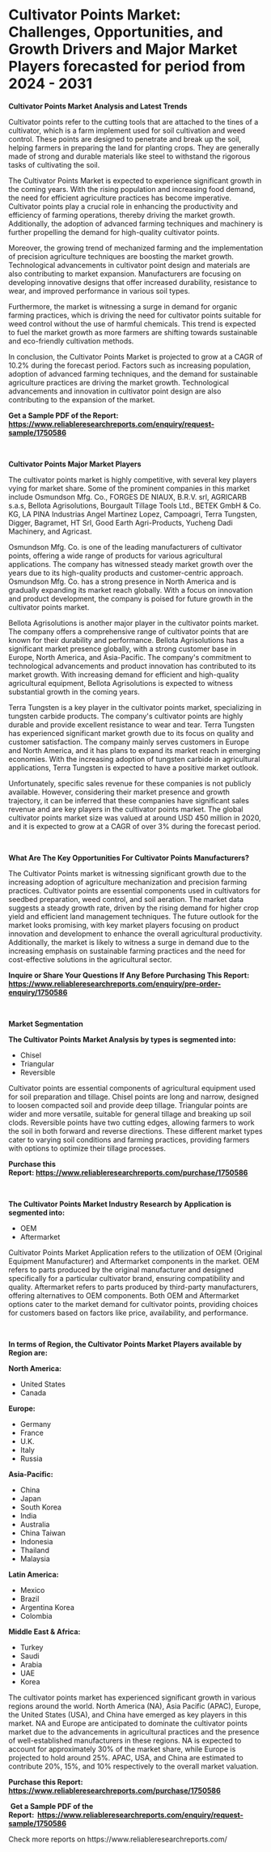 <p><h1>Cultivator Points Market: Challenges, Opportunities, and Growth Drivers and Major Market Players forecasted for period from 2024 - 2031</h1></p><p><strong>Cultivator Points Market Analysis and Latest Trends</strong></p>
<p><p>Cultivator points refer to the cutting tools that are attached to the tines of a cultivator, which is a farm implement used for soil cultivation and weed control. These points are designed to penetrate and break up the soil, helping farmers in preparing the land for planting crops. They are generally made of strong and durable materials like steel to withstand the rigorous tasks of cultivating the soil.</p><p>The Cultivator Points Market is expected to experience significant growth in the coming years. With the rising population and increasing food demand, the need for efficient agriculture practices has become imperative. Cultivator points play a crucial role in enhancing the productivity and efficiency of farming operations, thereby driving the market growth. Additionally, the adoption of advanced farming techniques and machinery is further propelling the demand for high-quality cultivator points.</p><p>Moreover, the growing trend of mechanized farming and the implementation of precision agriculture techniques are boosting the market growth. Technological advancements in cultivator point design and materials are also contributing to market expansion. Manufacturers are focusing on developing innovative designs that offer increased durability, resistance to wear, and improved performance in various soil types.</p><p>Furthermore, the market is witnessing a surge in demand for organic farming practices, which is driving the need for cultivator points suitable for weed control without the use of harmful chemicals. This trend is expected to fuel the market growth as more farmers are shifting towards sustainable and eco-friendly cultivation methods.</p><p>In conclusion, the Cultivator Points Market is projected to grow at a CAGR of 10.2% during the forecast period. Factors such as increasing population, adoption of advanced farming techniques, and the demand for sustainable agriculture practices are driving the market growth. Technological advancements and innovation in cultivator point design are also contributing to the expansion of the market.</p></p>
<p><strong>Get a Sample PDF of the Report:&nbsp; <a href="https://www.reliableresearchreports.com/enquiry/request-sample/1750586">https://www.reliableresearchreports.com/enquiry/request-sample/1750586</a></strong></p>
<p>&nbsp;</p>
<p><strong>Cultivator Points Major Market Players</strong></p>
<p><p>The cultivator points market is highly competitive, with several key players vying for market share. Some of the prominent companies in this market include Osmundson Mfg. Co., FORGES DE NIAUX, B.R.V. srl, AGRICARB s.a.s, Bellota Agrisolutions, Bourgault Tillage Tools Ltd., BETEK GmbH & Co. KG, LA PINA Industrias Angel Martinez Lopez, Campoagri, Terra Tungsten, Digger, Bagramet, HT Srl, Good Earth Agri-Products, Yucheng Dadi Machinery, and Agricast.</p><p>Osmundson Mfg. Co. is one of the leading manufacturers of cultivator points, offering a wide range of products for various agricultural applications. The company has witnessed steady market growth over the years due to its high-quality products and customer-centric approach. Osmundson Mfg. Co. has a strong presence in North America and is gradually expanding its market reach globally. With a focus on innovation and product development, the company is poised for future growth in the cultivator points market.</p><p>Bellota Agrisolutions is another major player in the cultivator points market. The company offers a comprehensive range of cultivator points that are known for their durability and performance. Bellota Agrisolutions has a significant market presence globally, with a strong customer base in Europe, North America, and Asia-Pacific. The company's commitment to technological advancements and product innovation has contributed to its market growth. With increasing demand for efficient and high-quality agricultural equipment, Bellota Agrisolutions is expected to witness substantial growth in the coming years.</p><p>Terra Tungsten is a key player in the cultivator points market, specializing in tungsten carbide products. The company's cultivator points are highly durable and provide excellent resistance to wear and tear. Terra Tungsten has experienced significant market growth due to its focus on quality and customer satisfaction. The company mainly serves customers in Europe and North America, and it has plans to expand its market reach in emerging economies. With the increasing adoption of tungsten carbide in agricultural applications, Terra Tungsten is expected to have a positive market outlook.</p><p>Unfortunately, specific sales revenue for these companies is not publicly available. However, considering their market presence and growth trajectory, it can be inferred that these companies have significant sales revenue and are key players in the cultivator points market. The global cultivator points market size was valued at around USD 450 million in 2020, and it is expected to grow at a CAGR of over 3% during the forecast period.</p></p>
<p>&nbsp;</p>
<p><strong>What Are The Key Opportunities For Cultivator Points Manufacturers?</strong></p>
<p><p>The Cultivator Points market is witnessing significant growth due to the increasing adoption of agriculture mechanization and precision farming practices. Cultivator points are essential components used in cultivators for seedbed preparation, weed control, and soil aeration. The market data suggests a steady growth rate, driven by the rising demand for higher crop yield and efficient land management techniques. The future outlook for the market looks promising, with key market players focusing on product innovation and development to enhance the overall agricultural productivity. Additionally, the market is likely to witness a surge in demand due to the increasing emphasis on sustainable farming practices and the need for cost-effective solutions in the agricultural sector.</p></p>
<p><strong>Inquire or Share Your Questions If Any Before Purchasing This Report: <a href="https://www.reliableresearchreports.com/enquiry/pre-order-enquiry/1750586">https://www.reliableresearchreports.com/enquiry/pre-order-enquiry/1750586</a></strong></p>
<p>&nbsp;</p>
<p><strong>Market Segmentation</strong></p>
<p><strong>The Cultivator Points Market Analysis by types is segmented into:</strong></p>
<p><ul><li>Chisel</li><li>Triangular</li><li>Reversible</li></ul></p>
<p><p>Cultivator points are essential components of agricultural equipment used for soil preparation and tillage. Chisel points are long and narrow, designed to loosen compacted soil and provide deep tillage. Triangular points are wider and more versatile, suitable for general tillage and breaking up soil clods. Reversible points have two cutting edges, allowing farmers to work the soil in both forward and reverse directions. These different market types cater to varying soil conditions and farming practices, providing farmers with options to optimize their tillage processes.</p></p>
<p><strong>Purchase this Report:&nbsp;<a href="https://www.reliableresearchreports.com/purchase/1750586">https://www.reliableresearchreports.com/purchase/1750586</a></strong></p>
<p>&nbsp;</p>
<p><strong>The Cultivator Points Market Industry Research by Application is segmented into:</strong></p>
<p><ul><li>OEM</li><li>Aftermarket</li></ul></p>
<p><p>Cultivator Points Market Application refers to the utilization of OEM (Original Equipment Manufacturer) and Aftermarket components in the market. OEM refers to parts produced by the original manufacturer and designed specifically for a particular cultivator brand, ensuring compatibility and quality. Aftermarket refers to parts produced by third-party manufacturers, offering alternatives to OEM components. Both OEM and Aftermarket options cater to the market demand for cultivator points, providing choices for customers based on factors like price, availability, and performance.</p></p>
<p>&nbsp;</p>
<p><strong>In terms of Region, the Cultivator Points Market Players available by Region are:</strong></p>
<p>
    <p> <strong> North America: </strong>
        <ul>
            <li>United States</li>
            <li>Canada</li>
        </ul>
        </p> 
    <p> <strong> Europe: </strong>
        <ul>
            <li>Germany</li>
            <li>France</li>
            <li>U.K.</li>
            <li>Italy</li>
            <li>Russia</li>
        </ul>
        </p> 
    <p> <strong> Asia-Pacific: </strong>
        <ul>
            <li>China</li>
            <li>Japan</li>
            <li>South Korea</li>
            <li>India</li>
            <li>Australia</li>
            <li>China Taiwan</li>
            <li>Indonesia</li>
            <li>Thailand</li>
            <li>Malaysia</li>
        </ul>
        </p> 
    <p> <strong> Latin America: </strong>
        <ul>
            <li>Mexico</li>
            <li>Brazil</li>
            <li>Argentina Korea</li>
            <li>Colombia</li>
        </ul>
        </p> 
    <p> <strong> Middle East & Africa: </strong>
        <ul>
            <li>Turkey</li>
            <li>Saudi</li>
            <li>Arabia</li>
            <li>UAE</li>
            <li>Korea</li>
        </ul>
    </p>
    </p>
<p><p>The cultivator points market has experienced significant growth in various regions around the world. North America (NA), Asia Pacific (APAC), Europe, the United States (USA), and China have emerged as key players in this market. NA and Europe are anticipated to dominate the cultivator points market due to the advancements in agricultural practices and the presence of well-established manufacturers in these regions. NA is expected to account for approximately 30% of the market share, while Europe is projected to hold around 25%. APAC, USA, and China are estimated to contribute 20%, 15%, and 10% respectively to the overall market valuation.</p></p>
<p><strong>Purchase this Report: <a href="https://www.reliableresearchreports.com/purchase/1750586">https://www.reliableresearchreports.com/purchase/1750586</a></strong></p>
<p>&nbsp;<strong>Get a Sample PDF of the Report:&nbsp;&nbsp;<a href="https://www.reliableresearchreports.com/enquiry/request-sample/1750586">https://www.reliableresearchreports.com/enquiry/request-sample/1750586</a></strong></p>
<p><strong></strong></p>
<p>Check more reports on https://www.reliableresearchreports.com/</p>